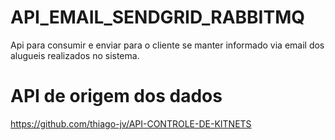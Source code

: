 # API_EMAIL_SENDGRID_RABBITMQ
Api para consumir e enviar para o cliente se manter informado via email dos alugueis realizados no sistema.

# API de origem dos dados
https://github.com/thiago-jv/API-CONTROLE-DE-KITNETS
